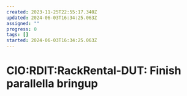 ```yaml
---
created: 2023-11-25T22:55:17.340Z
updated: 2024-06-03T16:34:25.063Z
assigned: ""
progress: 0
tags: []
started: 2024-06-03T16:34:25.063Z
---
```


# CIO:RDIT:RackRental-DUT: Finish parallella bringup
